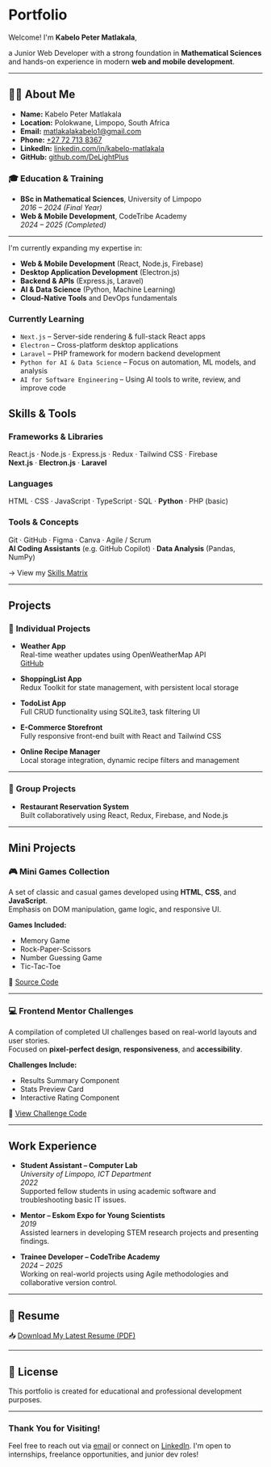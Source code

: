 # Portfolio

Welcome! I'm **Kabelo Peter Matlakala**, 

a Junior Web Developer with a strong foundation in **Mathematical Sciences** and hands-on experience in modern **web and mobile development**.

---

## 👨‍💻 About Me

- **Name:** Kabelo Peter Matlakala  
- **Location:** Polokwane, Limpopo, South Africa  
- **Email:** [matlakalakabelo1@gmail.com](mailto:matlakalakabelo1@gmail.com)  
- **Phone:** [+27 72 713 8367](tel:+27727138367)  
- **LinkedIn:** [linkedin.com/in/kabelo-matlakala](https://linkedin.com/in/kabelo-matlakala)  
- **GitHub:** [github.com/DeLightPlus](https://github.com/DeLightPlus)  

### 🎓 Education & Training
- **BSc in Mathematical Sciences**, University of Limpopo  
  _2016 – 2024 (Final Year)_  
- **Web & Mobile Development**, CodeTribe Academy  
  _2024 – 2025 (Completed)_

---

I'm currently expanding my expertise in:

- **Web & Mobile Development** (React, Node.js, Firebase)
- **Desktop Application Development** (Electron.js)
- **Backend & APIs** (Express.js, Laravel)
- **AI & Data Science** (Python, Machine Learning)
- **Cloud-Native Tools** and DevOps fundamentals

### Currently Learning
- `Next.js` – Server-side rendering & full-stack React apps  
- `Electron` – Cross-platform desktop applications  
- `Laravel` – PHP framework for modern backend development  
- `Python for AI & Data Science` – Focus on automation, ML models, and analysis  
- `AI for Software Engineering` – Using AI tools to write, review, and improve code  

## Skills & Tools

### **Frameworks & Libraries**
React.js · Node.js · Express.js · Redux · Tailwind CSS · Firebase  
**Next.js** · **Electron.js** · **Laravel**

### **Languages**
HTML · CSS · JavaScript · TypeScript · SQL · **Python** · PHP (basic)

### **Tools & Concepts**
Git · GitHub · Figma · Canva · Agile / Scrum  
**AI Coding Assistants** (e.g. GitHub Copilot) · **Data Analysis** (Pandas, NumPy)  

-> View my [Skills Matrix](src/components/portfolio/Skills/SkillsMatrix.jsx)

---

## Projects

### 🔹 **Individual Projects**
- **Weather App**  
  Real-time weather updates using OpenWeatherMap API  
  [GitHub](https://github.com/DeLightPlus/weather-app)

- **ShoppingList App**  
  Redux Toolkit for state management, with persistent local storage  

- **TodoList App**  
  Full CRUD functionality using SQLite3, task filtering UI  

- **E-Commerce Storefront**  
  Fully responsive front-end built with React and Tailwind CSS  

- **Online Recipe Manager**  
  Local storage integration, dynamic recipe filters and management  

---

### 🔸 **Group Projects**
- **Restaurant Reservation System**  
  Built collaboratively using React, Redux, Firebase, and Node.js  

---

## Mini Projects

### 🎮 Mini Games Collection  
A set of classic and casual games developed using **HTML**, **CSS**, and **JavaScript**.  
Emphasis on DOM manipulation, game logic, and responsive UI.

**Games Included:**
- Memory Game
- Rock-Paper-Scissors
- Number Guessing Game
- Tic-Tac-Toe

📁 [Source Code](https://delightplus-portfolio.vercel.app/mini-games/game-manager.html)

---

### 💻 Frontend Mentor Challenges  
A compilation of completed UI challenges based on real-world layouts and user stories.  
Focused on **pixel-perfect design**, **responsiveness**, and **accessibility**.

**Challenges Include:**
- Results Summary Component
- Stats Preview Card
- Interactive Rating Component

📁 [View Challenge Code](https://delightplus-portfolio.vercel.app/frontend-mentor-challenges/index.html)


---

## Work Experience

- **Student Assistant – Computer Lab**  
  *University of Limpopo, ICT Department*  
  *2022*  
  Supported fellow students in using academic software and troubleshooting basic IT issues.

- **Mentor – Eskom Expo for Young Scientists**  
  *2019*  
  Assisted learners in developing STEM research projects and presenting findings.

- **Trainee Developer – CodeTribe Academy**  
  *2024 – 2025*  
  Working on real-world projects using Agile methodologies and collaborative version control.

---

## 📄 Resume

📥 [Download My Latest Resume (PDF)](src/assets/Mr-Kabelo-Peter-Matlakala-Resume-20241024.pdf)

---

## 📜 License

This portfolio is created for educational and professional development purposes.

---

### Thank You for Visiting!

Feel free to reach out via [email](mailto:matlakalakabelo1@gmail.com) or connect on [LinkedIn](https://linkedin.com/in/kabelo-matlakala). I'm open to internships, freelance opportunities, and junior dev roles!
